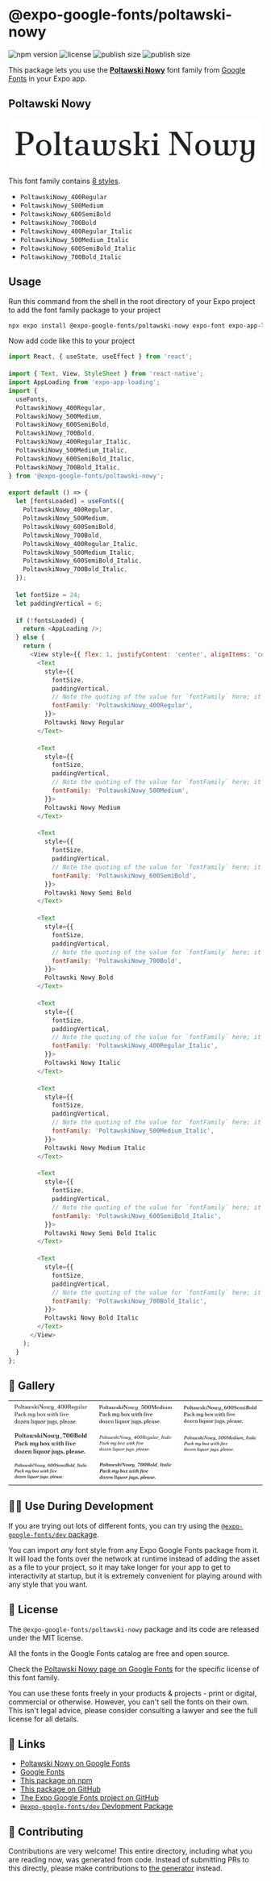 # @expo-google-fonts/poltawski-nowy

![npm version](https://flat.badgen.net/npm/v/@expo-google-fonts/poltawski-nowy)
![license](https://flat.badgen.net/github/license/expo/google-fonts)
![publish size](https://flat.badgen.net/packagephobia/install/@expo-google-fonts/poltawski-nowy)
![publish size](https://flat.badgen.net/packagephobia/publish/@expo-google-fonts/poltawski-nowy)

This package lets you use the [**Poltawski Nowy**](https://fonts.google.com/specimen/Poltawski+Nowy) font family from [Google Fonts](https://fonts.google.com/) in your Expo app.

## Poltawski Nowy

![Poltawski Nowy](./font-family.png)

This font family contains [8 styles](#-gallery).

- `PoltawskiNowy_400Regular`
- `PoltawskiNowy_500Medium`
- `PoltawskiNowy_600SemiBold`
- `PoltawskiNowy_700Bold`
- `PoltawskiNowy_400Regular_Italic`
- `PoltawskiNowy_500Medium_Italic`
- `PoltawskiNowy_600SemiBold_Italic`
- `PoltawskiNowy_700Bold_Italic`

## Usage

Run this command from the shell in the root directory of your Expo project to add the font family package to your project
```sh
npx expo install @expo-google-fonts/poltawski-nowy expo-font expo-app-loading
```

Now add code like this to your project
```js
import React, { useState, useEffect } from 'react';

import { Text, View, StyleSheet } from 'react-native';
import AppLoading from 'expo-app-loading';
import {
  useFonts,
  PoltawskiNowy_400Regular,
  PoltawskiNowy_500Medium,
  PoltawskiNowy_600SemiBold,
  PoltawskiNowy_700Bold,
  PoltawskiNowy_400Regular_Italic,
  PoltawskiNowy_500Medium_Italic,
  PoltawskiNowy_600SemiBold_Italic,
  PoltawskiNowy_700Bold_Italic,
} from '@expo-google-fonts/poltawski-nowy';

export default () => {
  let [fontsLoaded] = useFonts({
    PoltawskiNowy_400Regular,
    PoltawskiNowy_500Medium,
    PoltawskiNowy_600SemiBold,
    PoltawskiNowy_700Bold,
    PoltawskiNowy_400Regular_Italic,
    PoltawskiNowy_500Medium_Italic,
    PoltawskiNowy_600SemiBold_Italic,
    PoltawskiNowy_700Bold_Italic,
  });

  let fontSize = 24;
  let paddingVertical = 6;

  if (!fontsLoaded) {
    return <AppLoading />;
  } else {
    return (
      <View style={{ flex: 1, justifyContent: 'center', alignItems: 'center' }}>
        <Text
          style={{
            fontSize,
            paddingVertical,
            // Note the quoting of the value for `fontFamily` here; it expects a string!
            fontFamily: 'PoltawskiNowy_400Regular',
          }}>
          Poltawski Nowy Regular
        </Text>

        <Text
          style={{
            fontSize,
            paddingVertical,
            // Note the quoting of the value for `fontFamily` here; it expects a string!
            fontFamily: 'PoltawskiNowy_500Medium',
          }}>
          Poltawski Nowy Medium
        </Text>

        <Text
          style={{
            fontSize,
            paddingVertical,
            // Note the quoting of the value for `fontFamily` here; it expects a string!
            fontFamily: 'PoltawskiNowy_600SemiBold',
          }}>
          Poltawski Nowy Semi Bold
        </Text>

        <Text
          style={{
            fontSize,
            paddingVertical,
            // Note the quoting of the value for `fontFamily` here; it expects a string!
            fontFamily: 'PoltawskiNowy_700Bold',
          }}>
          Poltawski Nowy Bold
        </Text>

        <Text
          style={{
            fontSize,
            paddingVertical,
            // Note the quoting of the value for `fontFamily` here; it expects a string!
            fontFamily: 'PoltawskiNowy_400Regular_Italic',
          }}>
          Poltawski Nowy Italic
        </Text>

        <Text
          style={{
            fontSize,
            paddingVertical,
            // Note the quoting of the value for `fontFamily` here; it expects a string!
            fontFamily: 'PoltawskiNowy_500Medium_Italic',
          }}>
          Poltawski Nowy Medium Italic
        </Text>

        <Text
          style={{
            fontSize,
            paddingVertical,
            // Note the quoting of the value for `fontFamily` here; it expects a string!
            fontFamily: 'PoltawskiNowy_600SemiBold_Italic',
          }}>
          Poltawski Nowy Semi Bold Italic
        </Text>

        <Text
          style={{
            fontSize,
            paddingVertical,
            // Note the quoting of the value for `fontFamily` here; it expects a string!
            fontFamily: 'PoltawskiNowy_700Bold_Italic',
          }}>
          Poltawski Nowy Bold Italic
        </Text>
      </View>
    );
  }
};

```

## 🔡 Gallery


||||
|-|-|-|
|![PoltawskiNowy_400Regular](./PoltawskiNowy_400Regular.ttf.png)|![PoltawskiNowy_500Medium](./PoltawskiNowy_500Medium.ttf.png)|![PoltawskiNowy_600SemiBold](./PoltawskiNowy_600SemiBold.ttf.png)||
|![PoltawskiNowy_700Bold](./PoltawskiNowy_700Bold.ttf.png)|![PoltawskiNowy_400Regular_Italic](./PoltawskiNowy_400Regular_Italic.ttf.png)|![PoltawskiNowy_500Medium_Italic](./PoltawskiNowy_500Medium_Italic.ttf.png)||
|![PoltawskiNowy_600SemiBold_Italic](./PoltawskiNowy_600SemiBold_Italic.ttf.png)|![PoltawskiNowy_700Bold_Italic](./PoltawskiNowy_700Bold_Italic.ttf.png)|||


## 👩‍💻 Use During Development

If you are trying out lots of different fonts, you can try using the [`@expo-google-fonts/dev` package](https://github.com/expo/google-fonts/tree/master/font-packages/dev#readme).

You can import *any* font style from any Expo Google Fonts package from it. It will load the fonts
over the network at runtime instead of adding the asset as a file to your project, so it may take longer
for your app to get to interactivity at startup, but it is extremely convenient
for playing around with any style that you want.

## 📖 License

The `@expo-google-fonts/poltawski-nowy` package and its code are released under the MIT license.

All the fonts in the Google Fonts catalog are free and open source.

Check the [Poltawski Nowy page on Google Fonts](https://fonts.google.com/specimen/Poltawski+Nowy) for the specific license of this font family.

You can use these fonts freely in your products & projects - print or digital, commercial or otherwise. However, you can't sell the fonts on their own. This isn't legal advice, please consider consulting a lawyer and see the full license for all details.

## 🔗 Links

- [Poltawski Nowy on Google Fonts](https://fonts.google.com/specimen/Poltawski+Nowy)
- [Google Fonts](https://fonts.google.com/)
- [This package on npm](https://www.npmjs.com/package/@expo-google-fonts/poltawski-nowy)
- [This package on GitHub](https://github.com/expo/google-fonts/tree/master/font-packages/poltawski-nowy)
- [The Expo Google Fonts project on GitHub](https://github.com/expo/google-fonts)
- [`@expo-google-fonts/dev` Devlopment Package](https://github.com/expo/google-fonts/tree/master/font-packages/dev)

## 🤝 Contributing

Contributions are very welcome! This entire directory, including what you are reading now, was generated from code. Instead of submitting PRs to this directly, please make contributions to [the generator](https://github.com/expo/google-fonts/tree/master/packages/generator) instead.
